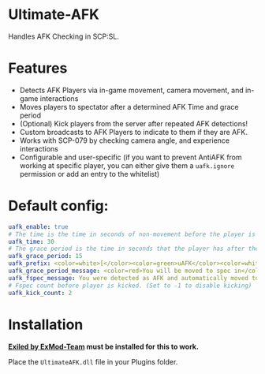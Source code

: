# Ultimate-AFK
Handles AFK Checking in SCP:SL.

# Features
- Detects AFK Players via in-game movement, camera movement, and in-game interactions
- Moves players to spectator after a determined AFK Time and grace period
- (Optional) Kick players from the server after repeated AFK detections!
- Custom broadcasts to AFK Players to indicate to them if they are AFK. 
- Works with SCP-079 by checking camera angle, and experience interactions
- Configurable and user-specific (if you want to prevent AntiAFK from working at specific player, you can either give them a `uafk.ignore` permission or add an entry to the whitelist)

# Default config:
```yaml
uafk_enable: true
# The time is the time in seconds of non-movement before the player is detected as AFK.
uafk_time: 30
# The grace period is the time in seconds that the player has after the AFK Time where a message is displayed via broadcast.
uafk_grace_period: 15
uafk_prefix: <color=white>[</color><color=green>uAFK</color><color=white>]</color>
uafk_grace_period_message: <color=red>You will be moved to spec in</color> <color=white>%timeleft% seconds</color><color=red> if you do not move!</color>
uafk_fspec_message: You were detected as AFK and automatically moved to spectator!
# Fspec count before player is kicked. (Set to -1 to disable kicking)
uafk_kick_count: 2
```
# Installation

**[Exiled by ExMod-Team](https://github.com/ExMod-Team/EXILED) must be installed for this to work.**

Place the `UltimateAFK.dll` file in your Plugins folder.
